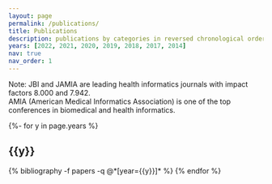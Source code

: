 ```yaml
---
layout: page
permalink: /publications/
title: Publications
description: publications by categories in reversed chronological order.
years: [2022, 2021, 2020, 2019, 2018, 2017, 2014]
nav: true
nav_order: 1
---
```

<!-- _pages/publications.md -->
<div class="publications">

Note: JBI and JAMIA are leading health informatics journals with impact factors 8.000 and 7.942.\
AMIA (American Medical Informatics Association) is one of the top conferences in biomedical and health informatics.

{%- for y in page.years %}
  <h2 class="year">{{y}}</h2>
  {% bibliography -f papers -q @*[year={{y}}]* %}
{% endfor %}

</div>
